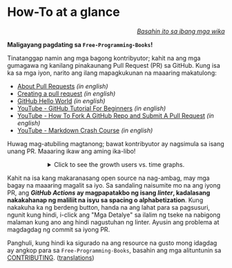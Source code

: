 # How-To at a glance

<div align="right" markdown="1">

*[Basahin ito sa ibang mga wika](../README.md#translations)*

</div>

**Maligayang pagdating sa `Free-Programming-Books`!**

Tinatanggap namin ang mga bagong kontribyutor; kahit na ang mga gumagawa ng kanilang pinakaunang Pull Request (PR) sa GitHub. Kung isa ka sa mga iyon, narito ang ilang mapagkukunan na maaaring makatulong:

* [About Pull Requests](https://docs.github.com/en/pull-requests/collaborating-with-pull-requests/proposing-changes-to-your-work-with-pull-requests/about-pull-requests) *(in english)*
* [Creating a pull request](https://docs.github.com/en/pull-requests/collaborating-with-pull-requests/proposing-changes-to-your-work-with-pull-requests/creating-a-pull-request) *(in english)*
* [GitHub Hello World](https://docs.github.com/en/get-started/quickstart/hello-world) *(in english)*
* [YouTube - GitHub Tutorial For Beginners](https://www.youtube.com/watch?v=0fKg7e37bQE) *(in english)*
* [YouTube - How To Fork A GitHub Repo and Submit A Pull Request](https://www.youtube.com/watch?v=G1I3HF4YWEw) *(in english)*
* [YouTube - Markdown Crash Course](https://www.youtube.com/watch?v=HUBNt18RFbo) *(in english)*


Huwag mag-atubiling magtanong; bawat kontribyutor ay nagsimula sa isang unang PR. Maaaring ikaw ang aming ika-libo!

<details align="center" markdown="1">
<summary>Click to see the growth users vs. time graphs.</summary>

[![EbookFoundation/free-programming-books's Contributor over time Graph](https://contributor-overtime-api.apiseven.com/contributors-svg?chart=contributorOverTime&repo=ebookfoundation/free-programming-books)](https://www.apiseven.com/en/contributor-graph?chart=contributorOverTime&repo=ebookfoundation/free-programming-books)

[![EbookFoundation/free-programming-books's Monthly Active Contributors graph](https://contributor-overtime-api.apiseven.com/contributors-svg?chart=contributorMonthlyActivity&repo=ebookfoundation/free-programming-books)](https://www.apiseven.com/en/contributor-graph?chart=contributorMonthlyActivity&repo=ebookfoundation/free-programming-books)

NOTE: Contribution spikes use to match with the [Hacktoberfest event](https://hacktoberfest.digitalocean.com) dates.

</details>

Kahit na isa kang makaranasang open source na nag-ambag, may mga bagay na maaaring magalit sa iyo. Sa sandaling naisumite mo na ang iyong PR, ang ***GitHub Actions* ay magpapatakbo ng isang *linter*, kadalasang nakakahanap ng maliliit na isyu sa spacing o alphabetization**. Kung nakakuha ka ng berdeng button, handa na ang lahat para sa pagsusuri, ngunit kung hindi, i-click ang "Mga Detalye" sa ilalim ng tseke na nabigong malaman kung ano ang hindi nagustuhan ng linter. Ayusin ang problema at magdagdag ng commit sa iyong PR.

Panghuli, kung hindi ka sigurado na ang resource na gusto mong idagdag ay angkop para sa `Free-Programming-Books`, basahin ang mga alituntunin sa [CONTRIBUTING](CONTRIBUTING-fil.md). ([translations](../README.md#translations))
